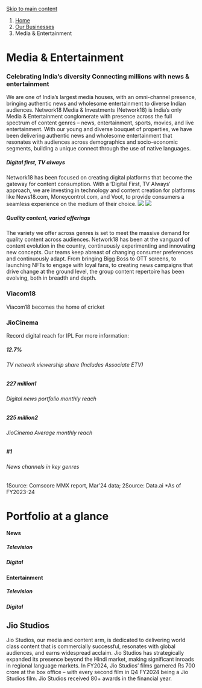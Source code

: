 [ Skip to main content ](https://www.ril.com/businesses/<#main-navigation>)
  1. [Home](https://www.ril.com/businesses/</>)
  2. [Our Businesses](https://www.ril.com/businesses/<http:/www.ril.com/businesses>)
  3. Media & Entertainment 


#  Media & Entertainment 
### Celebrating India’s diversity Connecting millions with news & entertainment
We are one of India’s largest media houses, with an omni-channel presence, bringing authentic news and wholesome entertainment to diverse Indian audiences.
Network18 Media & Investments (Network18) is India’s only Media & Entertainment conglomerate with presence across the full spectrum of content genres – news, entertainment, sports, movies, and live entertainment. With our young and diverse bouquet of properties, we have been delivering authentic news and wholesome entertainment that resonates with audiences across demographics and socio-economic segments, building a unique connect through the use of native languages.
##### Digital first, TV always
Network18 has been focused on creating digital platforms that become the gateway for content consumption. With a ‘Digital First, TV Always’ approach, we are investing in technology and content creation for platforms like News18.com, Moneycontrol.com, and Voot, to provide consumers a seamless experience on the medium of their choice.
![](https://www.ril.com/themes/custom/reliance/images/network18-img1.jpg)
![](https://www.ril.com/themes/custom/reliance/images/network18-img2.jpg)
##### Quality content, varied offerings
The variety we offer across genres is set to meet the massive demand for quality content across audiences.
Network18 has been at the vanguard of content evolution in the country, continuously experimenting and innovating new concepts. Our teams keep abreast of changing consumer preferences and continuously adapt. From bringing Bigg Boss to OTT screens, to launching NFTs to engage with loyal fans, to creating news campaigns that drive change at the ground level, the group content repertoire has been evolving, both in breadth and depth.
### Viacom18
Viacom18 becomes the home of cricket
### JioCinema
Record digital reach for IPL
For more information: 
##### 12.7%
###### TV network viewership share (Includes Associate ETV)
##### 227 million1
###### Digital news portfolio monthly reach
##### 225 million2
###### JioCinema Average monthly reach
##### #1
###### News channels in key genres
1Source: Comscore MMX report, Mar’24 data; 2Source: Data.ai *As of FY2023-24
#  Portfolio at a glance 
####  News 
#####  Television 
#####  Digital 
####  Entertainment 
#####  Television 
#####  Digital 
##  Jio Studios 
Jio Studios, our media and content arm, is dedicated to delivering world class content that is commercially successful, resonates with global audiences, and earns widespread acclaim.
Jio Studios has strategically expanded its presence beyond the Hindi market, making significant inroads in regional language markets.
In FY2024, Jio Studios’ films garnered Rs 700 crore at the box office – with every second film in Q4 FY2024 being a Jio Studios film. Jio Studios received 80+ awards in the financial year.
